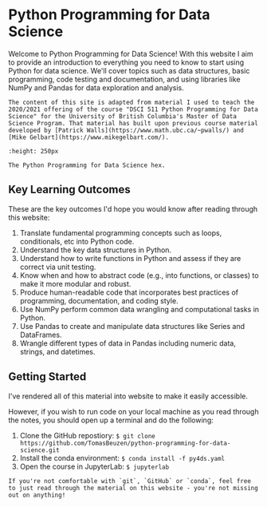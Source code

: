 # Python Programming for Data Science

Welcome to Python Programming for Data Science! With this website I aim to provide an introduction to everything you need to know to start using Python for data science. We'll cover topics such as data structures, basic programming, code testing and documentation, and using libraries like NumPy and Pandas for data exploration and analysis.

```{admonition} Attribution
The content of this site is adapted from material I used to teach the 2020/2021 offering of the course "DSCI 511 Python Programming for Data Science" for the University of British Columbia's Master of Data Science Program. That material has built upon previous course material developed by [Patrick Walls](https://www.math.ubc.ca/~pwalls/) and [Mike Gelbart](https://www.mikegelbart.com/).
```

```{figure} docs/logo.png
:height: 250px

The Python Programming for Data Science hex.
```

## Key Learning Outcomes

These are the key outcomes I'd hope you would know after reading through this website:

1. Translate fundamental programming concepts such as loops, conditionals, etc into Python code.
2. Understand the key data structures in Python.
3. Understand how to write functions in Python and assess if they are correct via unit testing.
4. Know when and how to abstract code (e.g., into functions, or classes) to make it more modular and robust.
5. Produce human-readable code that incorporates best practices of programming, documentation, and coding style.
6. Use NumPy perform common data wrangling and computational tasks in Python.
7. Use Pandas to create and manipulate data structures like Series and DataFrames.
8. Wrangle different types of data in Pandas including numeric data, strings, and datetimes.

## Getting Started

I've rendered all of this material into website to make it easily accessible.

However, if you wish to run code on your local machine as you read through the notes, you should open up a terminal and do the following:

1. Clone the GitHub repostiory: `$ git clone https://github.com/TomasBeuzen/python-programming-for-data-science.git`
2. Install the conda environment: `$ conda install -f py4ds.yaml`
3. Open the course in JupyterLab: `$ jupyterlab`

```{tip}
If you're not comfortable with `git`, `GitHub` or `conda`, feel free to just read through the material on this website - you're not missing out on anything! 
```